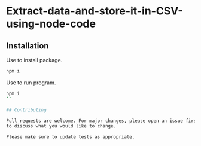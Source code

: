 # Extract-data-and-store-it-in-CSV-using-node-code

## Installation

Use to install package.

```bash
npm i
```

Use to run program.

```bash
npm i
``

## Contributing

Pull requests are welcome. For major changes, please open an issue first
to discuss what you would like to change.

Please make sure to update tests as appropriate.